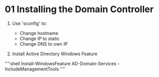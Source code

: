 # 01 Installing the Domain Controller

1. Use 'sconfig' to:
    - Change hostname
    - Change IP to static
    - Change DNS to own IP

2. Install Active Directory Windows Feature

''''shell
Install-WindowsFeature AD-Domain-Services -IncludeManagementTools
''''